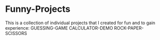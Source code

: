 # Funny-Projects
This is a collection of individual projects that I created for fun and to gain experience: 
GUESSING-GAME
CALCULATOR-DEMO
ROCK-PAPER-SCISSORS
